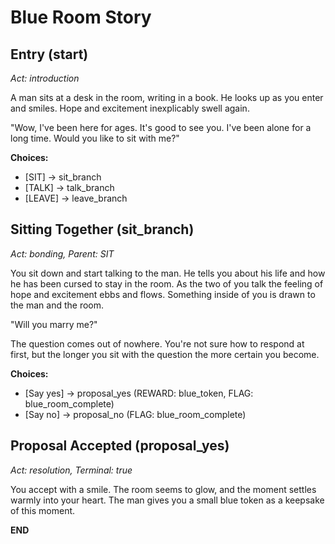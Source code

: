 # Blue Room Story

## Entry (start)
*Act: introduction*

A man sits at a desk in the room, writing in a book. He looks up as you enter and smiles. Hope and excitement inexplicably swell again.

"Wow, I've been here for ages. It's good to see you. I've been alone for a long time. Would you like to sit with me?"

**Choices:**
- [SIT] → sit_branch
- [TALK] → talk_branch  
- [LEAVE] → leave_branch

## Sitting Together (sit_branch)
*Act: bonding, Parent: SIT*

You sit down and start talking to the man. He tells you about his life and how he has been cursed to stay in the room. As the two of you talk the feeling of hope and excitement ebbs and flows. Something inside of you is drawn to the man and the room.

"Will you marry me?"

The question comes out of nowhere. You're not sure how to respond at first, but the longer you sit with the question the more certain you become.

**Choices:**
- [Say yes] → proposal_yes (REWARD: blue_token, FLAG: blue_room_complete)
- [Say no] → proposal_no (FLAG: blue_room_complete)

## Proposal Accepted (proposal_yes)
*Act: resolution, Terminal: true*

You accept with a smile. The room seems to glow, and the moment settles warmly into your heart. The man gives you a small blue token as a keepsake of this moment.

**END**